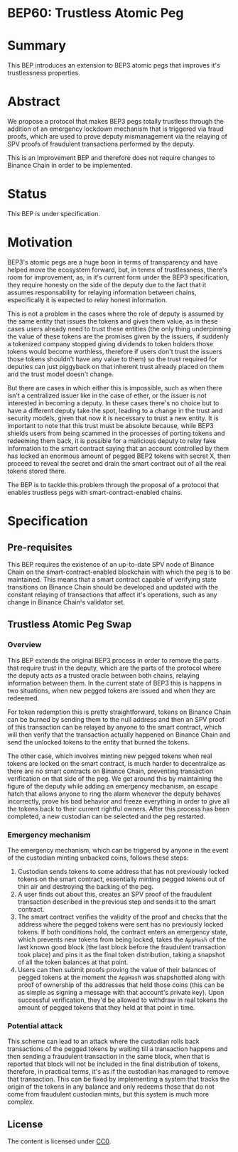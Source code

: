 # BEP60: Trustless Atomic Peg

# Summary

This BEP introduces an extension to BEP3 atomic pegs that improves it's trustlessness properties.

# Abstract

We propose a protocol that makes BEP3 pegs totally trustless through the addition of an emergency lockdown mechanism that is triggered via fraud proofs, which are used to prove deputy mismanagement via the relaying of SPV proofs of fraudulent transactions performed by the deputy.

This is an Improvement BEP and therefore does not require changes to Binance Chain in order to be implemented.

# Status

This BEP is under specification.

# Motivation

BEP3's atomic pegs are a huge boon in terms of transparency and have helped move the ecosystem forward, but, in terms of trustlessness, there's room for improvement, as, in it's current form under the BEP3 specification, they require honesty on the side of the deputy due to the fact that it assumes responsability for relaying information between chains, especifically it is expected to relay honest information.

This is not a problem in the cases where the role of deputy is assumed by the same entity that issues the tokens and gives them value, as in these cases users already need to trust these entities (the only thing underpinning the value of these tokens are the promises given by the issuers, if suddenly a tokenized company stopped giving dividends to token holders those tokens would become worthless, therefore if users don't trust the issuers those tokens shouldn't have any value to them) so the trust required for deputies can just piggyback on that inherent trust already placed on them and the trust model doesn't change.

But there are cases in which either this is impossible, such as when there isn't a centralized issuer like in the case of ether, or the issuer is not interested in becoming a deputy. In these cases there's no choice but to have a different deputy take the spot, leading to a change in the trust and security models, given that now it is necessary to trust a new entity. It is important to note that this trust must be absolute because, while BEP3 shields users from being scammed in the processes of porting tokens and redeeming them back, it is possible for a malicious deputy to relay fake information to the smart contract saying that an account controlled by them has locked an enormous amount of pegged BEP2 tokens with secret X, then proceed to reveal the secret and drain the smart contract out of all the real tokens stored there.

The BEP is to tackle this problem through the proposal of a protocol that enables trustless pegs with smart-contract-enabled chains. 

# Specification

## Pre-requisites

This BEP requires the existence of an up-to-date SPV node of Binance Chain on the smart-contract-enabled blockchain with which the peg is to be maintained. This means that a smart contract capable of verifying state transitions on Binance Chain should be developed and updated with the constant relaying of transactions that affect it's operations, such as any change in Binance Chain's validator set.

## Trustless Atomic Peg Swap

### Overview

This BEP extends the original BEP3 process in order to remove the parts that require trust in the deputy, which are the parts of the protocol where the deputy acts as a trusted oracle between both chains, relaying information between them. In the current state of BEP3 this is happens in two situations, when new pegged tokens are issued and when they are redeemed.

For token redemption this is pretty straightforward, tokens on Binance Chain can be burned by sending them to the null address and then an SPV proof of this transaction can be relayed by anyone to the smart contract, which will then verify that the transaction actually happened on Binance Chain and send the unlocked tokens to the entity that burned the tokens.

The other case, which involves minting new pegged tokens when real tokens are locked on the smart contract, is much harder to decentralize as there are no smart contracts on Binance Chain, preventing transaction verification on that side of the peg. We get around this by maintaining the figure of the deputy while adding an emergency mechanism, an escape hatch that allows anyone to ring the alarm whenever the deputy behaves incorrectly, prove his bad behavior and freeze everything in order to give all the tokens back to their current rightful owners. After this process has been completed, a new custodian can be selected and the peg restarted.

### Emergency mechanism

The emergency mechanism, which can be triggered by anyone in the event of the custodian minting unbacked coins, follows these steps:

1. Custodian sends tokens to some address that has not previously locked tokens on the smart contract, essentially minting pegged tokens out of thin air and destroying the backing of the peg.
2. A user finds out about this, creates an SPV proof of the fraudulent transaction described in the previous step and sends it to the smart contract.
3. The smart contract verifies the validity of the proof and checks that the address where the pegged tokens were sent has no previously locked tokens. If both conditions hold, the contract enters an emergency state, which prevents new tokens from being locked, takes the `AppHash` of the last known good block (the last block before the fraudulent transaction took place) and pins it as the final token distribution, taking a snapshot of all the token balances at that point.
4. Users can then submit proofs proving the value of their balances of pegged tokens at the moment the `AppHash` was snapshotted along with proof of ownership of the addresses that held those coins (this can be as simple as signing a message with that account's private key). Upon successful verification, they'd be allowed to withdraw in real tokens the amount of pegged tokens that they held at that point in time.

### Potential attack

This scheme can lead to an attack where the custodian rolls back transactions of the pegged tokens by waiting till a transaction happens and then sending a fraudulent transaction in the same block, when that is reported that block will not be included in the final distribution of tokens, therefore, in practical terms, it's as if the custodian has managed to remove that transaction. This can be fixed by implementing a system that tracks the origin of the tokens in any balance and only redeems those that do not come from fraudulent custodian mints, but this system is much more complex.

## License

The content is licensed under [CC0](https://creativecommons.org/publicdomain/zero/1.0/).
